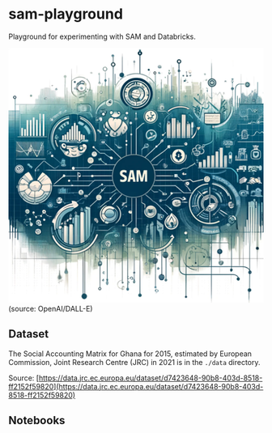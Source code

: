 # sam-playground
Playground for experimenting with SAM and Databricks.

![](hero.png)</br>
(source: OpenAI/DALL-E)

## Dataset
The Social Accounting Matrix for Ghana for 2015, estimated by European Commission, Joint Research Centre  (JRC) in 2021 is in the `./data` directory.

Source:
[https://data.jrc.ec.europa.eu/dataset/d7423648-90b8-403d-8518-ff2152f59820](https://data.jrc.ec.europa.eu/dataset/d7423648-90b8-403d-8518-ff2152f59820)

## Notebooks
